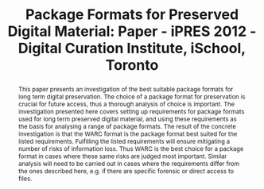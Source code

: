 ---
abstract: 'This paper presents an investigation of the best suitable package formats
  for long term digital preservation. The choice of a package format for preservation
  is crucial for future access, thus a thorough analysis of choice is important.

  The investigation presented here covers setting up requirements for package formats
  used for long term preserved digital material, and using these requirements as the
  basis for analysing a range of package formats.

  The result of the concrete investigation is that the WARC format is the package
  format best suited for the listed requirements. Fulfilling the listed requirements
  will ensure mitigating a number of risks of information loss. Thus WARC is the best
  choice for a package format in cases where these same risks are judged most

  important. Similar analysis will need to be carried out in cases where the requirements
  differ from the ones described here, e.g. if there are specific forensic or direct
  access to files.'
creators:
- Zierau, Eld
date: null
document_url: https://services.phaidra.univie.ac.at/api/object/o:293682/download
grand_parent: iPRES
institutions: []
keywords:
- ischool
- toronto
- canada
- package formats
- digital preservation
- bit preservation
landing_page_url: https://phaidra.univie.ac.at/o:293682
language: eng
layout: publication
license: CC BY-NC-SA 3.0 AT
notes_url: null
parent: iPRES 2012
presentation_url: null
size: 644237
source_name: iPRES
title: 'Package Formats for Preserved Digital Material: Paper - iPRES 2012 - Digital
  Curation Institute, iSchool, Toronto'
type: paper
year: 2012
---
